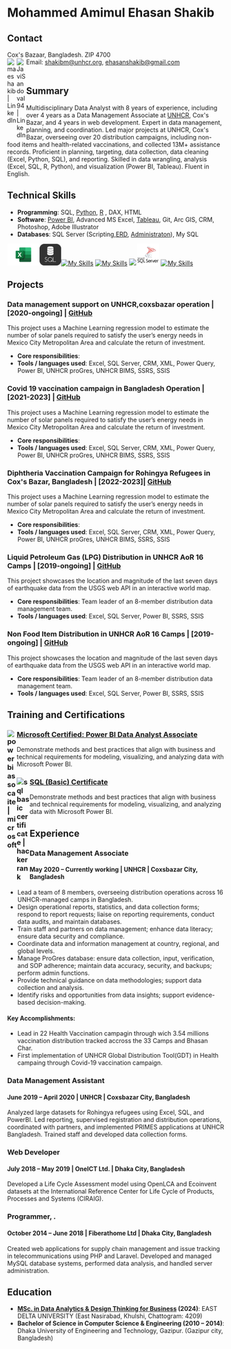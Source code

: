 # Mohammed Amimul Ehasan Shakib <br> 
## Contact
Cox's Bazaar, Bangladesh. ZIP 4700	<br> 
Email: shakibm@unhcr.org, ehasanshakib@gmail.com [<img align="left" alt="maeshakib | LinkedIn" width="22px" src="https://cdn.jsdelivr.net/npm/simple-icons@v3/icons/linkedin.svg" />](https://www.linkedin.com/in/maeshakib/) [<img align="left" alt="JaviSandoval94 | LinkedIn" width="22px" src="https://cdn.jsdelivr.net/npm/simple-icons@v3/icons/github.svg" />](https://github.com/maeshakib/)<br>
<br>

## Summary
Multidisciplinary Data Analyst with 8 years of experience, including over 4 years as a Data Management Associate at [UNHCR](https://www.unhcr.org/), Cox's Bazar, and 4 years in web development. Expert in data management, planning, and coordination. Led major projects at UNHCR, Cox's Bazar, overseeing over 20 distribution campaigns, including non-food items and health-related vaccinations, and collected 13M+ assistance records. Proficient in planning, targeting, data collection, data cleaning (Excel, Python, SQL), and reporting. Skilled in data wrangling, analysis (Excel, SQL, R, Python), and visualization (Power BI, Tableau). Fluent in English.

## Technical Skills
* **Programming**: SQL, [Python](https://github.com/maeshakib/shakib_s_Python_all_repos), [R](https://github.com/maeshakib/shakib_s_R_all_repos) , DAX, HTML
* **Software**: [Power BI](https://github.com/maeshakib/shakib_s_powerBI_all_repos), Advanced MS Excel, [Tableau](https://github.com/maeshakib/shakib_s_Tableau_all_repos), Git, Arc GIS, CRM, Photoshop, Adobe Illustrator
* **Databases**: SQL Server  (Scripting,[ERD](https://github.com/maeshakib/ERD_Crow_s_foot_notation/blob/main/README.md), [Administraton](https://github.com/maeshakib/ERD_Crow_s_foot_notation/blob/main/README.md)), My SQL



<a href="https://github.com/maeshakib/shakib_s_excel_all_repos"><img src="https://github.com/maeshakib/z_resources/blob/main/microsoft-excel-logo-thumbnail.png" height="50"/></a><a href="https://github.com/maeshakib/shakib_s_powerBI_all_repos"><img src="https://github.com/maeshakib/z_resources/blob/main/sql.png" height="50"/></a>[![My Skills](https://skillicons.dev/icons?i=r)](https://github.com/maeshakib/shakib_s_R_all_repos) [![My Skills](https://skillicons.dev/icons?i=py)](https://github.com/maeshakib/shakib_s_Python_all_repos) <a href="https://github.com/maeshakib/shakib_s_powerBI_all_repos"><img src="https://github.com/microsoft/PowerBI-Icons/blob/main/PNG/Power-BI.png" height="50"/></a>
<a href="https://github.com/maeshakib/shakib_s_powerBI_all_repos"><img src="https://github.com/maeshakib/z_resources/blob/main/sql-server.png" height="50"/></a>
[![My Skills](https://skillicons.dev/icons?i=mysql,postman,php,laravel,ps,html,bootstrap,css,ai,github)](https://skillicons.dev)





## Projects
### Data management support on UNHCR,coxsbazar operation | [2020-ongoing] | [GitHub](https://github.com/maeshakib/Registration-and-profiling-of-900K-Rohingya-refugees-in-Bangladesh-coxsbazar-operation) 
This project uses a Machine Learning regression model to estimate the number of solar panels required to satisfy the user’s energy needs in Mexico City Metropolitan Area and calculate the return of investment.
* **Core responsibilities**: 
* **Tools / languages used**: Excel, SQL Server, CRM, XML, Power Query, Power BI, UNHCR proGres, UNHCR BIMS, SSRS, SSIS

### Covid 19 vaccination campaign in Bangladesh Operation | [2021-2023] | [GitHub](https://github.com/maeshakib/COVID-19-Vaccination-in-Cox-s-Bazar-Rohingya-Refugee-Camps?tab=readme-ov-file#key-contributions)
This project uses a Machine Learning regression model to estimate the number of solar panels required to satisfy the user’s energy needs in Mexico City Metropolitan Area and calculate the return of investment.
* **Core responsibilities**: 
* **Tools / languages used**: Excel, SQL Server, CRM, XML, Power Query, Power BI, UNHCR proGres, UNHCR BIMS, SSRS, SSIS

### Diphtheria Vaccination Campaign for Rohingya Refugees in Cox's Bazar, Bangladesh | [2022-2023]| [GitHub](https://github.com/maeshakib/Diphtheria-Vaccination-Campaign-for-Rohingya-Refugees-in-Cox-s-Bazar) 
This project uses a Machine Learning regression model to estimate the number of solar panels required to satisfy the user’s energy needs in Mexico City Metropolitan Area and calculate the return of investment.
* **Core responsibilities**: 
* **Tools / languages used**: Excel, SQL Server, CRM, XML, Power Query, Power BI, UNHCR proGres, UNHCR BIMS, SSRS, SSIS

### Liquid Petroleum Gas (LPG) Distribution in UNHCR AoR 16 Camps | [2019-ongoing] | [GitHub](https://github.com/maeshakib/Liquid-Petroleum-Gas-LPG-Distribution-in-UNHCR-AoR-16-Camps) 
This project showcases the location and magnitude of the last seven days of earthquake data from the USGS web API in an interactive world map.
* **Core responsibilities**: Team leader of an 8-member distribution data management team.
* **Tools / languages used**: Excel, SQL Server, Power BI, SSRS, SSIS

### Non Food Item Distribution in UNHCR AoR 16 Camps | [2019-ongoing] | [GitHub](https://github.com/maeshakib/Non-Food-Item-NFI-Distribution-in-UNHCR-AoR-16-Camps) 
This project showcases the location and magnitude of the last seven days of earthquake data from the USGS web API in an interactive world map.
* **Core responsibilities**: Team leader of an 8-member distribution data management team.
* **Tools / languages used**: Excel, SQL Server, Power BI, SSRS, SSIS

 
## Training and Certifications
### [Microsoft Certified: Power BI Data Analyst Associate](https://www.credly.com/badges/dfd4fd8a-8e67-42f6-a700-95277c57e2e8/public_url)  <img align="left" alt="powerbiassocaite | microsoft" width="22px" src="https://learn.microsoft.com/en-us/media/learn/certification/badges/microsoft-certified-associate-badge.svg" />

Demonstrate methods and best practices that align with business and technical requirements for modeling, visualizing, and analyzing data with Microsoft Power BI.

### [SQL (Basic) Certificate](https://www.hackerrank.com/certificates/d15917b3b175) <img align="left" alt="sql basic certificate | hackerrank" width="30px" src="https://upload.wikimedia.org/wikipedia/commons/thumb/4/40/HackerRank_Icon-1000px.png/900px-HackerRank_Icon-1000px.png" />

Demonstrate methods and best practices that align with business and technical requirements for modeling, visualizing, and analyzing data with Microsoft Power BI.


## Experience
### Data Management Associate
#### May 2020 – Currently working | UNHCR | Coxsbazar City, Bangladesh

* Lead a team of 8 members, overseeing distribution operations across 16 UNHCR-managed camps in Bangladesh.
* Design operational reports, statistics, and data collection forms; respond to report requests; liaise on reporting requirements, conduct data audits, and maintain databases.
* Train staff and partners on data management; enhance data literacy; ensure data security and compliance.
* Coordinate data and information management at country, regional, and global levels.
* Manage ProGres database: ensure data collection, input, verification, and SOP adherence; maintain data accuracy, security, and backups; perform admin functions.
*  Provide technical guidance on data methodologies; support data collection and analysis.
* Identify risks and opportunities from data insights; support evidence-based decision-making.
 
  
 
 


#### Key Accomplishments:
* Lead in 22 Health Vaccination campagin through wich 3.54 millions vaccination distribution tracked accross the 33 Camps and Bhasan Char.
* First implementation of UNHCR Global Distribution Tool(GDT) in Health campaing through Covid-19 vaccination campaign.


### Data Management Assistant
#### June 2019 – April 2020 | UNHCR | Coxsbazar City, Bangladesh
Analyzed large datasets for Rohingya refugees using Excel, SQL, and PowerBI. Led reporting, supervised registration and distribution operations, coordinated with partners, and implemented PRIMES applications at UNHCR Bangladesh. Trained staff and developed data collection forms.


### Web Developer
#### July 2018 – May 2019 | OneICT Ltd. | Dhaka City, Bangladesh
Developed a Life Cycle Assessment model using OpenLCA and Ecoinvent datasets at the International Reference Center for Life Cycle of Products, Processes and Systems (CIRAIG).

### Programmer, .
#### October 2014 – June 2018 | Fiberathome Ltd | Dhaka City, Bangladesh
Created web applications for supply chain management and issue tracking in telecommunications using PHP and Laravel. Developed and managed MySQL database systems, performed data analysis, and handled server administration.


## Education
* **[MSc. in Data Analytics & Design Thinking for Business](https://www.eastdelta.edu.bd/programs-offered-by-the-university/sob/msc-data-analytics) (2024)**: EAST DELTA UNIVERSITY (East Nasirabad, Khulshi, Chattogram: 4209) 
* **Bachelor of Science in Computer Science & Engineering (2010 – 2014)**: Dhaka University of Engineering and Technology, Gazipur. (Gazipur city, Bangladesh)

 
